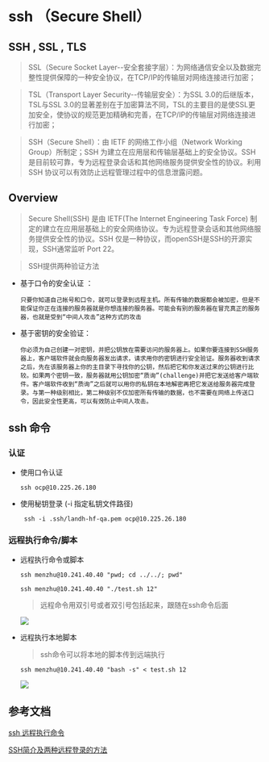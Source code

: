 # ssh （Secure Shell）

## SSH , SSL , TLS

> SSL（Secure Socket Layer--安全套接字层）：为网络通信安全以及数据完整性提供保障的一种安全协议，在TCP/IP的传输层对网络连接进行加密；
    
> TSL（Transport Layer Security--传输层安全）：为SSL 3.0的后继版本，TSL与SSL 3.0的显著差别在于加密算法不同，TSL的主要目的是使SSL更加安全，使协议的规范更加精确和完善，在TCP/IP的传输层对网络连接进行加密；
  
> SSH（Secure Shell）：由 IETF 的网络工作小组（Network Working Group）所制定；SSH 为建立在应用层和传输层基础上的安全协议。SSH 是目前较可靠，专为远程登录会话和其他网络服务提供安全性的协议。利用 SSH 协议可以有效防止远程管理过程中的信息泄露问题。

## Overview

> Secure Shell(SSH) 是由 IETF(The Internet Engineering Task Force) 制定的建立在应用层基础上的安全网络协议。专为远程登录会话和其他网络服务提供安全性的协议。SSH 仅是一种协议，而openSSH是SSH的开源实现，SSH通常监听 Port 22。

> SSH提供两种验证方法
   - 基于口令的安全认证 ：

         只要你知道自己帐号和口令，就可以登录到远程主机。所有传输的数据都会被加密，但是不能保证你正在连接的服务器就是你想连接的服务器。可能会有别的服务器在冒充真正的服务器，也就是受到“中间人攻击”这种方式的攻击
   - 基于密钥的安全验证：
         
         你必须为自己创建一对密钥，并把公钥放在需要访问的服务器上。如果你要连接到SSH服务器上，客户端软件就会向服务器发出请求，请求用你的密钥进行安全验证。服务器收到请求之后，先在该服务器上你的主目录下寻找你的公钥，然后把它和你发送过来的公钥进行比较。如果两个密钥一致，服务器就用公钥加密“质询”(challenge)并把它发送给客户端软件。客户端软件收到“质询”之后就可以用你的私钥在本地解密再把它发送给服务器完成登录。与第一种级别相比，第二种级别不仅加密所有传输的数据，也不需要在网络上传送口令，因此安全性更高，可以有效防止中间人攻击。


## ssh 命令

### 认证
   
   - 使用口令认证
     
     ```
     ssh ocp@10.225.26.180
     ```

   - 使用秘钥登录 (-i 指定私钥文件路径)
     ```
      ssh -i .ssh/landh-hf-qa.pem ocp@10.225.26.180
     ```

### 远程执行命令/脚本

   - 远程执行命令或脚本
      
      ```
      ssh menzhu@10.241.40.40 "pwd; cd ../../; pwd"

      ssh menzhu@10.241.40.40 "./test.sh 12"
      ```

      > 远程命令用双引号或者双引号包括起来，跟随在ssh命令后面

      ![][1]

   - 远程执行本地脚本
     
     > ssh命令可以将本地的脚本传到远端执行

     ```
     ssh menzhu@10.241.40.40 "bash -s" < test.sh 12
     ```
     ![][2]


## 参考文档

[ssh 远程执行命令](https://www.cnblogs.com/youngerger/p/9104144.html)

[SSH简介及两种远程登录的方法](https://blog.csdn.net/li528405176/article/details/82810342)



[1]: pic/ssh远程指令1.PNG
[2]: pic/ssh远程指令2.PNG